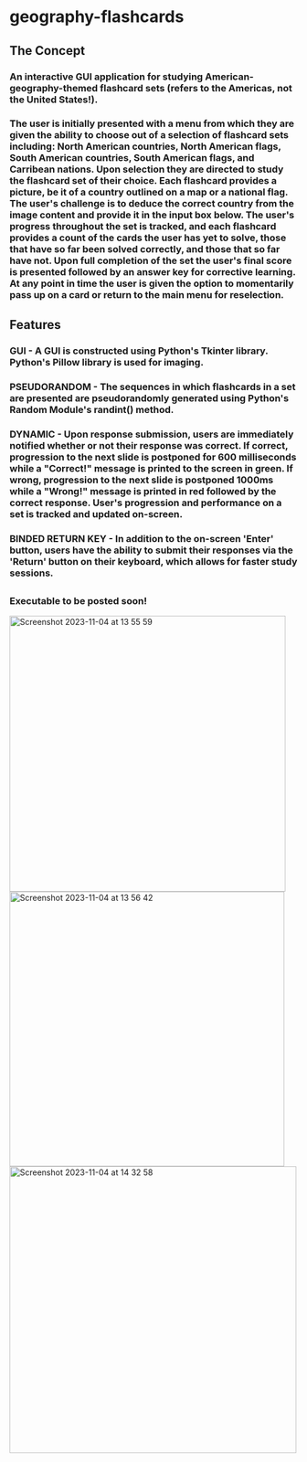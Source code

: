 # geography-flashcards
## The Concept
### An interactive GUI application for studying American-geography-themed flashcard sets (refers to the Americas, not the United States!). 
### The user is initially presented with a menu from which they are given the ability to choose out of a selection of flashcard sets including: North American countries, North American flags, South American countries, South American flags, and Carribean nations. Upon selection they are directed to study the flashcard set of their choice. Each flashcard provides a picture, be it of a country outlined on a map or a national flag. The user's challenge is to deduce the correct country from the image content and provide it in the input box below. The user's progress throughout the set is tracked, and each flashcard provides a count of the cards the user has yet to solve, those that have so far been solved correctly, and those that so far have not. Upon full completion of the set the user's final score is presented followed by an answer key for corrective learning. At any point in time the user is given the option to momentarily pass up on a card or return to the main menu for reselection.
## Features
### GUI - A GUI is constructed using Python's Tkinter library. Python's Pillow library is used for imaging.
### PSEUDORANDOM - The sequences in which flashcards in a set are presented are pseudorandomly generated using Python's Random Module's randint() method. 
### DYNAMIC - Upon response submission, users are immediately notified whether or not their response was correct. If correct, progression to the next slide is postponed for 600 milliseconds while a "Correct!" message is printed to the screen in green. If wrong, progression to the next slide is postponed 1000ms while a "Wrong!" message is printed in red followed by the correct response. User's progression and performance on a set is tracked and updated on-screen.
### BINDED RETURN KEY - In addition to the on-screen 'Enter' button, users have the ability to submit their responses via the 'Return' button on their keyboard, which allows for faster study sessions.
##
### Executable to be posted soon!
<img width="483" alt="Screenshot 2023-11-04 at 13 55 59" src="https://github.com/AlessiaRuggiero/geography-flashcards/assets/92544861/2739b029-2b13-44e8-afd7-11169c99ccb0"><img width="481" alt="Screenshot 2023-11-04 at 13 56 42" src="https://github.com/AlessiaRuggiero/geography-flashcards/assets/92544861/745debd4-d064-4739-9afe-42977cbdb513">
<img width="502" alt="Screenshot 2023-11-04 at 14 32 58" src="https://github.com/AlessiaRuggiero/geography-flashcards/assets/92544861/8a09feb7-92dd-4f13-aeb7-04a1fa519662">




